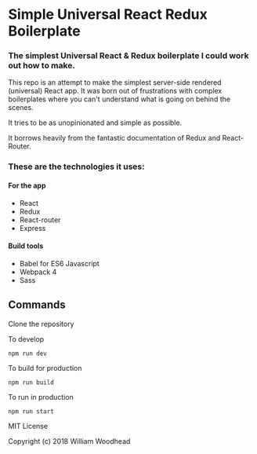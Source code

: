 # Simple Universal React Redux Boilerplate
### The simplest Universal React & Redux boilerplate I could work out how to make.

This repo is an attempt to make the simplest server-side rendered (universal) React app.
It was born out of frustrations with complex boilerplates where you can't understand what is going on behind the scenes.

It tries to be as unopinionated and simple as possible.

It borrows heavily from the fantastic documentation of Redux and React-Router.

### These are the technologies it uses:

#### For the app
- React
- Redux
- React-router
- Express

#### Build tools
- Babel for ES6 Javascript
- Webpack 4
- Sass

## Commands
Clone the repository

To develop

`npm run dev`

To build for production

`npm run build`

To run in production

`npm run start`

MIT License

Copyright (c) 2018 William Woodhead
